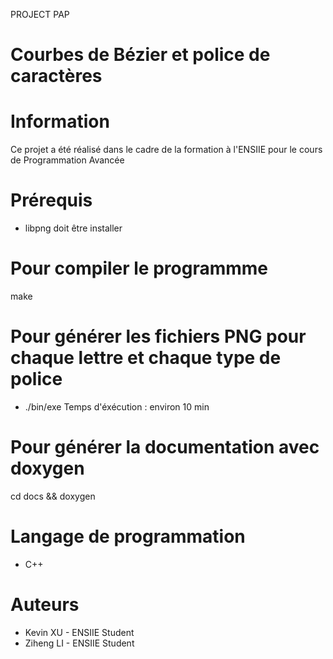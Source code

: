 PROJECT PAP

# Courbes de Bézier et police de caractères

# Information
Ce projet a été réalisé dans le cadre de la formation à l'ENSIIE pour le cours de Programmation Avancée

# Prérequis
+ libpng doit être installer

# Pour compiler le programmme
make

# Pour générer les fichiers PNG pour chaque lettre et chaque type de police  
+ ./bin/exe
Temps d'éxécution : environ 10 min

# Pour générer la documentation avec doxygen
cd docs && doxygen

# Langage de programmation
+ C++

# Auteurs
+ Kevin XU - ENSIIE Student
+ Ziheng LI - ENSIIE Student